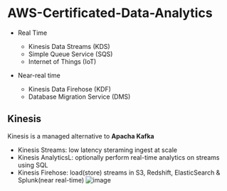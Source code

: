 # AWS-Certificated-Data-Analytics

- Real Time
  - Kinesis Data Streams (KDS)
  - Simple Queue Service (SQS)
  - Internet of Things (IoT)

- Near-real time
  - Kinesis Data Firehose (KDF)
  - Database Migration Service (DMS)


Kinesis
  -
Kinesis is a managed alternative to <b>Apacha Kafka</b>
  - Kinesis Streams: low latency steraming ingest at scale
  - Kinesis AnalyticsL: optionally perform real-time analytics on streams using SQL
  - Kinesis Firehose: load(store) streams in S3, Redshift, ElasticSearch & Splunk(near real-time)
![image](https://user-images.githubusercontent.com/81916648/146720480-9107a03e-6ffb-4837-b559-8558a9f98713.png)
